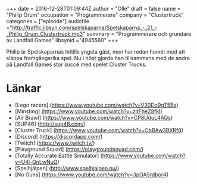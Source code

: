 +++
date = 2016-12-28T01:09:44Z
author = "Olle"
draft = false
name = "Philip Örum"
occupation = "Programmerare"
company = "Clustertruck"
categories = ["episode"]
audiofile ="http://traffic.libsyn.com/spelskaparna/Spelskaparna_-_21_-_Philip_Orum_Clustertruck.mp3"
summary = "Programmerare och grundare av Landfall Games"
libsynid ="4945560"
+++

Philip är Spelskaparnas hittills yngsta gäst, men har redan hunnit med
att släppa framgångsrika spel. Nu i höst gjorde han tillsammans med de
andra på Landfall Games stor succé med spelet Cluster Trucks.

# Länkar
* [Lego racers] (https://www.youtube.com/watch?v=V30Do9gT5Bs)
* [Minsting] (https://www.youtube.com/watch?v=zjtFheZ8fkI)
* [Air Brawl] (https://www.youtube.com/watch?v=CP8UduL4AQs)
* [SUP46] (http://sup46.com/)
* [Cluster Truck] (https://www.youtube.com/watch?v=ObBAw3BXRf8)
* [Discord] (https://discordapp.com/)
* [Twitch] (https://www.twitch.tv/)
* [Playground Squad] (https://playgroundsquad.com/)
* [Totally Accurate Battle Simulator] (https://www.youtube.com/watch?v=U4l-QnLwNuQ)
* [Spelhjälpen] (http://www.spelhjalpen.nu/)
* [No Guns] (https://www.youtube.com/watch?v=3pOA5rdbor4) 

